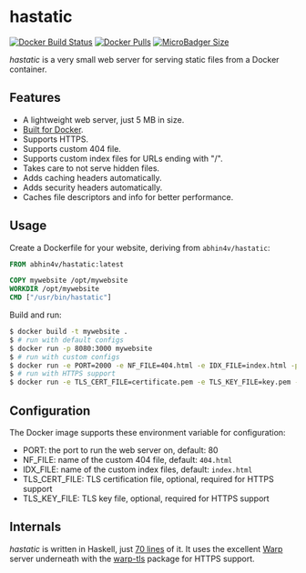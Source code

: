 # hastatic

[![Docker Build Status](https://img.shields.io/docker/build/abhin4v/hastatic.svg?style=flat-square)](https://hub.docker.com/r/abhin4v/hastatic/) [![Docker Pulls](https://img.shields.io/docker/pulls/abhin4v/hastatic.svg?style=flat-square)](https://hub.docker.com/r/abhin4v/hastatic/) [![MicroBadger Size](https://img.shields.io/microbadger/image-size/abhin4v/hastatic.svg?style=flat-square)](https://hub.docker.com/r/abhin4v/hastatic/)

_hastatic_ is a very small web server for serving static files from a Docker container.

## Features

- A lightweight web server, just 5 MB in size.
- [Built for Docker](https://hub.docker.com/r/abhin4v/hastatic/).
- Supports HTTPS.
- Supports custom 404 file.
- Supports custom index files for URLs ending with "/".
- Takes care to not serve hidden files.
- Adds caching headers automatically.
- Adds security headers automatically.
- Caches file descriptors and info for better performance.

## Usage

Create a Dockerfile for your website, deriving from `abhin4v/hastatic`:

```dockerfile
FROM abhin4v/hastatic:latest

COPY mywebsite /opt/mywebsite
WORKDIR /opt/mywebsite
CMD ["/usr/bin/hastatic"]
```

Build and run:

```bash
$ docker build -t mywebsite .
$ # run with default configs
$ docker run -p 8080:3000 mywebsite
$ # run with custom configs
$ docker run -e PORT=2000 -e NF_FILE=404.html -e IDX_FILE=index.html -p 8080:2000 mywebsite
$ # run with HTTPS support
$ docker run -e TLS_CERT_FILE=certificate.pem -e TLS_KEY_FILE=key.pem -p 443:3000 mywebsite
```

## Configuration

The Docker image supports these environment variable for configuration:

- PORT: the port to run the web server on, default: 80
- NF_FILE: name of the custom 404 file, default: `404.html`
- IDX_FILE: name of the custom index files, default: `index.html`
- TLS_CERT_FILE: TLS certification file, optional, required for HTTPS support
- TLS_KEY_FILE: TLS key file, optional, required for HTTPS support

## Internals

_hastatic_ is written in Haskell, just [70 lines](https://github.com/abhin4v/hastatic/blob/master/src/Main.hs#L25) of it. It uses the excellent [Warp](https://hackage.haskell.org/package/warp) server underneath with the [warp-tls](https://hackage.haskell.org/package/warp-tls) package for HTTPS support.
